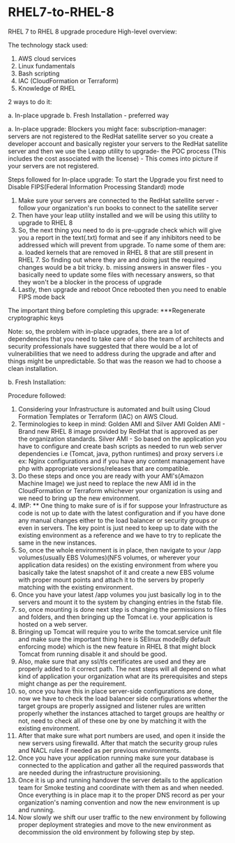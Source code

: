 # RHEL7-to-RHEL-8

RHEL 7 to RHEL 8 upgrade procedure High-level overview:

The technology stack used:
1. AWS cloud services
2. Linux fundamentals
3. Bash scripting
4. IAC (CloudFormation or Terraform)
5. Knowledge of RHEL 

2 ways to do it:

a. In-place upgrade
b. Fresh Installation - preferred way

a. In-place upgrade:
Blockers you might face: 
subscription-manager: servers are not registered to the RedHat satellite server so you create a developer account and basically register your servers to the RedHat satellite server and then we use the Leapp utility to upgrade- the POC process (This includes the cost associated with the license) - This comes into picture if your servers are not registered.

Steps followed for In-place upgrade:
To start the Upgrade you first need to Disable FIPS(Federal Information Processing Standard) mode 
1. Make sure your servers are connected to the RedHat satellite server - follow your organization's run books to connect to the satellite server
2. Then have your leap utility installed and we will be using this utility to upgrade to RHEL 8
3. So, the next thing you need to do is pre-upgrade check which will give you a report in the text(.txt) format and see if any inhibitors need to be addressed which will prevent from upgrade. To name some of them are:
   a. loaded kernels that are removed in RHEL 8 that are still present in RHEL 7.  So finding out where they are and doing just the required changes would be a bit tricky. 
   b. missing answers in answer files  - you basically need to update some files with necessary answers, so that they won't be a blocker in the process of upgrade
4. Lastly, then upgrade and reboot
Once rebooted then you need to enable FIPS mode back

The important thing before completing this upgrade:  ***Regenerate cryptographic keys

Note: so, the problem with in-place upgrades, there are a lot of dependencies that you need to take care of also the team of architects and security professionals have suggested that there would be a lot of vulnerabilities that we need to address during the upgrade and after and things might be unpredictable. So that was the reason we had to choose a clean installation. 

b. Fresh Installation:

Procedure followed:

1. Considering your Infrastructure is automated and built using Cloud Formation Templates or Terraform (IAC) on AWS Cloud. 
2. Terminologies to keep in mind: Golden AMI and Silver AMI
      Golden AMI - Brand new RHEL 8 image provided by RedHat that is approved as per the organization standards.
      Silver AMI - So based on the application you have to configure and create bash scripts as needed to run web server dependencies i.e (Tomcat, java, python runtimes) and proxy servers i.e ex: Nginx configurations and if you have any content management have php with appropriate versions/releases that are compatible. 
3. Do these steps and once you are ready with your AMI's(Amazon Machine Image) we just need to replace the new AMI id in the CloudFormation or Terraform whichever your organization is using and we need to bring up the new environment. 
4. IMP: ** One thing to make sure of is if for suppose your Infrastructure as code is not up to date with the latest configuration and if you have done any manual changes either to the load balancer or security groups or even in servers. The key point is just need to keep up to date with the existing environment as a reference and we have to try to replicate the same in the new instances. 
5. So, once the whole environment is in place, then navigate to your /app volumes(usually EBS Volumes)(NFS volumes, or wherever your application data resides) on the existing environment from where you basically take the latest snapshot of it and create a new EBS volume with proper mount points and attach it to the servers by properly matching with the existing environment.
6. Once you have your latest /app volumes you just basically log in to the servers and mount it to the system by changing entries in the fstab file. 
7. so, once mounting is done next step is changing the permissions to files and folders, and then bringing up the Tomcat i.e. your application is hosted on a web server.
8. Bringing up Tomcat will require you to write the tomcat.service unit file and make sure the important thing here is SElinux mode(By default enforcing mode) which is the new feature in RHEL 8 that might block Tomcat from running disable it and should be good.
9. Also, make sure that any ssl/tls certificates are used and they are properly added to it correct path. The next steps will all depend on what kind of application your organization what are its prerequisites and steps might change as per the requirement. 
10. so, once you have this in place server-side configurations are done, now we have to check the load balancer side configurations whether the target groups are properly assigned and listener rules are written properly whether the instances attached to target groups are healthy or not, need to check all of these one by one by matching it with the existing environment.
11. After that make sure what port numbers are used, and open it inside the new servers using firewalld. After that match the security group rules and NACL rules if needed as per previous environments.
12. Once you have your application running make sure your database is connected to the application and gather all the required passwords that are needed during the infrastructure provisioning.
13. Once it is up and running handover the server details to the application team for Smoke testing and coordinate with them as and when needed. Once everything is in place map it to the proper DNS record as per your organization's naming convention and now the new environment is up and running.
14. Now slowly we shift our user traffic to the new environment by following proper deployment strategies and move to the new environment as decommission the old environment by following step by step.  
